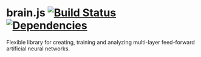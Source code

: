 # brain.js [![Build Status](https://img.shields.io/travis/ClaudioAlbertin/brainjs.svg)](https://travis-ci.org/ClaudioAlbertin/brainjs) [![Dependencies](https://img.shields.io/david/ClaudioAlbertin/brainjs.svg)](https://david-dm.org/ClaudioAlbertin/brainjs)

Flexible library for creating, training and analyzing multi-layer feed-forward artificial neural networks.
